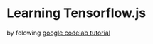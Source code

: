# Learning Tensorflow.js 
by folowing [google codelab tutorial](https://codelabs.developers.google.com/codelabs/tfjs-training-regression/index.html#0)
